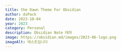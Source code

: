 ```yaml
---
title: the Dawn Theme For Obsidian
author: dsPack
date: 2023-10-04
year: 2023
category: Personal
description: Obsidian Note 테마
image: https://obsidian.md/images/2023-06-logo.png
imageAlt: 테스트입니다
---
```

